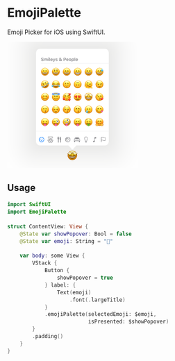 # EmojiPalette

Emoji Picker for iOS using SwiftUI.

<img src="./sample.png" width="300px" />

## Usage

```swift
import SwiftUI
import EmojiPalette

struct ContentView: View {
    @State var showPopover: Bool = false
    @State var emoji: String = "💪"

    var body: some View {
        VStack {
            Button {
                showPopover = true
            } label: {
                Text(emoji)
                    .font(.largeTitle)
            }
            .emojiPalette(selectedEmoji: $emoji,
                          isPresented: $showPopover)
        }
        .padding()
    }
}
```
